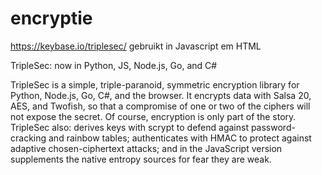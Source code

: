 # encryptie

https://keybase.io/triplesec/ gebruikt in Javascript em HTML

TripleSec: now in Python, JS, Node.js, Go, and C#

TripleSec is a simple, triple-paranoid, symmetric encryption library for Python, Node.js, Go, C#, and the browser. It encrypts data with Salsa 20, AES, and Twofish, so that a compromise of one or two of the ciphers will not expose the secret.
Of course, encryption is only part of the story. TripleSec also: derives keys with scrypt to defend against password-cracking and rainbow tables; authenticates with HMAC to protect against adaptive chosen-ciphertext attacks; and in the JavaScript version supplements the native entropy sources for fear they are weak.
